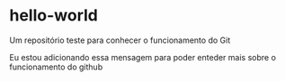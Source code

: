 # hello-world
Um repositório teste para conhecer o funcionamento do Git

Eu estou adicionando essa mensagem para poder enteder mais sobre o funcionamento do github
